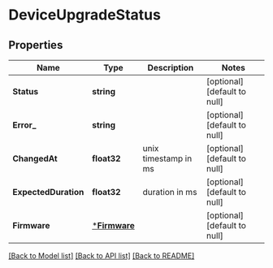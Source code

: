 # DeviceUpgradeStatus

## Properties
Name | Type | Description | Notes
------------ | ------------- | ------------- | -------------
**Status** | **string** |  | [optional] [default to null]
**Error_** | **string** |  | [optional] [default to null]
**ChangedAt** | **float32** | unix timestamp in ms | [optional] [default to null]
**ExpectedDuration** | **float32** | duration in ms | [optional] [default to null]
**Firmware** | [***Firmware**](Firmware.md) |  | [optional] [default to null]

[[Back to Model list]](../README.md#documentation-for-models) [[Back to API list]](../README.md#documentation-for-api-endpoints) [[Back to README]](../README.md)


